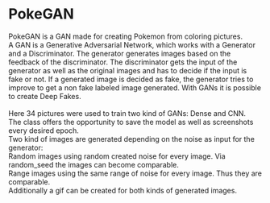 # PokeGAN
PokeGAN is a GAN made for creating Pokemon from coloring pictures. </br>
A GAN is a Generative Adversarial Network, which works with a Generator and a Discriminator. The generator generates images based on the feedback of the discriminator. The discriminator gets the input of the generator as well as the original images and has to decide if the input is fake or not. If a generated image is decided as fake, the generator tries to improve to get a non fake labeled image generated. With GANs it is possible to create Deep Fakes.</br></br>
Here 34 pictures were used to train two kind of GANs: Dense and CNN.</br>
The class offers the opportunity to save the model as well as screenshots every desired epoch.</br>
Two kind of images are generated depending on the noise as input for the generator:</br>
Random images using random created noise for every image. Via random_seed the images can become comparable.</br>
Range images using the same range of noise for every image. Thus they are comparable.</br>
Additionally a gif can be created for both kinds of generated images.
